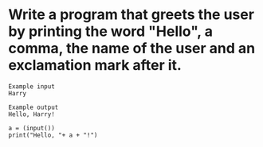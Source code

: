 # Write a program that greets the user by printing the word "Hello", a comma, the name of the user and an exclamation mark after it. 

``` 
Example input
Harry

Example output
Hello, Harry!
```

```
a = (input())
print("Hello, "+ a + "!")
```

